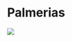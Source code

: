 # Palmerias 
[](https://www.palmeiras.com.br/)
[![](https://diariodoverdao.com.br/wp-content/uploads/2023/02/mascote.png)](https://www.palmeiras.com.br/)

